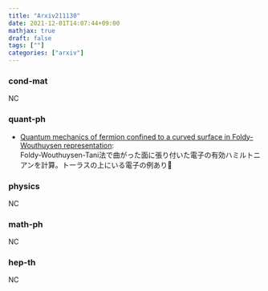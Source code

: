 ```yaml
---
title: "Arxiv211130"
date: 2021-12-01T14:07:44+09:00
mathjax: true
draft: false
tags: [""]
categories: ["arxiv"]
---
```

### cond-mat
NC


### quant-ph
- [Quantum mechanics of fermion confined to a curved surface in Foldy-Wouthuysen representation](https://arxiv.org/abs/2111.14058):  
Foldy-Wouthuysen-Tani法で曲がった面に張り付いた電子の有効ハミルトニアンを計算。トーラスの上にいる電子の例あり🍩


### physics
NC


### math-ph
NC


### hep-th
NC
